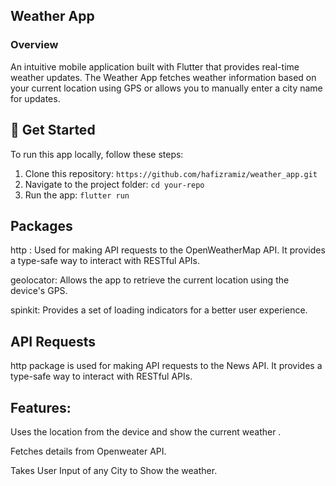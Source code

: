 ## Weather App

### Overview
An intuitive mobile application built with Flutter that provides real-time weather updates. The Weather App fetches weather information based on your current location using GPS or allows you to manually enter a city name for updates.

## 🚀 Get Started

To run this app locally, follow these steps:

1. Clone this repository: `https://github.com/hafizramiz/weather_app.git`
2. Navigate to the project folder:  `cd your-repo`
3. Run the app: `flutter run`


 
## Packages
http : Used for making API requests to the OpenWeatherMap API. It provides a type-safe way to interact with RESTful APIs.

geolocator: Allows the app to retrieve the current location using the device's GPS.

spinkit: Provides a set of loading indicators for a better user experience.

## API Requests 
http package is used for making API requests to the News API. It provides a type-safe way to interact with RESTful APIs.

## Features:

Uses the location from the device and show the current weather .

Fetches details from Openweater API.

Takes User Input of any City to Show the weather.

